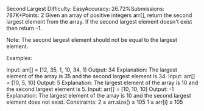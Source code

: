Second Largest
Difficulty: EasyAccuracy: 26.72%Submissions: 787K+Points: 2
Given an array of positive integers arr[], return the second largest element from the array. If the second largest element doesn't exist then return -1.

Note: The second largest element should not be equal to the largest element.

Examples:

Input: arr[] = [12, 35, 1, 10, 34, 1]
Output: 34
Explanation: The largest element of the array is 35 and the second largest element is 34.
Input: arr[] = [10, 5, 10]
Output: 5
Explanation: The largest element of the array is 10 and the second largest element is 5.
Input: arr[] = [10, 10, 10]
Output: -1
Explanation: The largest element of the array is 10 and the second largest element does not exist.
Constraints:
2 ≤ arr.size() ≤ 105
1 ≤ arr[i] ≤ 105